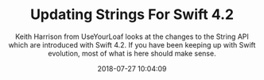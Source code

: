 ---
title: "Updating Strings For Swift 4.2"
subtitle: "Keith Harrison from UseYourLoaf looks at the changes to the String API which are introduced with Swift 4.2. If you have been keeping up with Swift evolution, most of what is here should make sense."
tags: ["strong","swift4.2"]
link: "https://useyourloaf.com/blog/updating-strings-for-swift-4.2/"
date: "2018-07-27 10:04:09"
---